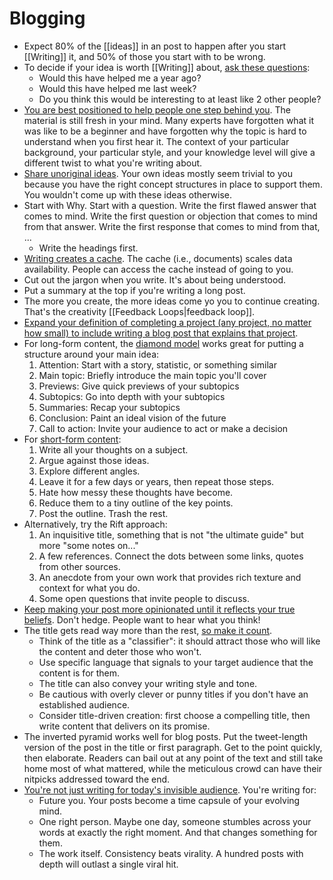 # Blogging

- Expect 80% of the [[ideas]] in an post to happen after you start [[Writing]] it, and 50% of those you start with to be wrong.
- To decide if your idea is worth [[Writing]] about, [ask these questions](https://jvns.ca/blog/2016/05/22/how-do-you-write-blog-posts/):
  - Would this have helped me a year ago?
  - Would this have helped me last week?
  - Do you think this would be interesting to at least like 2 other people?
- [You are best positioned to help people one step behind you](https://medium.com/@racheltho/why-you-yes-you-should-blog-7d2544ac1045). The material is still fresh in your mind. Many experts have forgotten what it was like to be a beginner and have forgotten why the topic is hard to understand when you first hear it. The context of your particular background, your particular style, and your knowledge level will give a different twist to what you're writing about.
- [Share unoriginal ideas](https://guzey.com/personal/why-have-a-blog/). Your own ideas mostly seem trivial to you because you have the right concept structures in place to support them. You wouldn't come up with these ideas otherwise.
- Start with Why. Start with a question. Write the first flawed answer that comes to mind. Write the first question or objection that comes to mind from that answer. Write the first response that comes to mind from that, ...
  - Write the headings first.
- [Writing creates a cache](https://twitter.com/eugeneyan/status/1256828203840073728). The cache (i.e., documents) scales data availability. People can access the cache instead of going to you.
- Cut out the jargon when you write. It's about being understood.
- Put a summary at the top if you're writing a long post.
- The more you create, the more ideas come yo you to continue creating. That's the creativity [[Feedback Loops|feedback loop]].
- [Expand your definition of completing a project (any project, no matter how small) to include writing a blog post that explains that project](https://twitter.com/simonw/status/1578018383127187461f).
- For long-form content, the [diamond model](http://web.archive.org/web/20250130021041/https://dropbox.design/article/mental-models-for-designers) works great for putting a structure around your main idea:
  1. Attention: Start with a story, statistic, or something similar
  2. Main topic: Briefly introduce the main topic you'll cover
  3. Previews: Give quick previews of your subtopics
  4. Subtopics: Go into depth with your subtopics
  5. Summaries: Recap your subtopics
  6. Conclusion: Paint an ideal vision of the future
  7. Call to action: Invite your audience to act or make a decision
- For [short-form content](https://sivers.org/7):
  1. Write all your thoughts on a subject.
  2. Argue against those ideas.
  3. Explore different angles.
  4. Leave it for a few days or years, then repeat those steps.
  5. Hate how messy these thoughts have become.
  6. Reduce them to a tiny outline of the key points.
  7. Post the outline. Trash the rest.
- Alternatively, try the Rift approach:
  1. An inquisitive title, something that is not "the ultimate guide" but more "some notes on..."
  2. A few references. Connect the dots between some links, quotes from other sources.
  3. An anecdote from your own work that provides rich texture and context for what you do.
  4. Some open questions that invite people to discuss.
- [Keep making your post more opinionated until it reflects your true beliefs](https://twitter.com/HamelHusain/status/1751995737095709164). Don't hedge. People want to hear what you think!
- The title gets read way more than the rest, [so make it count](https://dynomight.net/titles/).
  - Think of the title as a "classifier": it should attract those who will like the content and deter those who won't.
  - Use specific language that signals to your target audience that the content is for them.
  - The title can also convey your writing style and tone.
  - Be cautious with overly clever or punny titles if you don't have an established audience.
  - Consider title-driven creation: first choose a compelling title, then write content that delivers on its promise.
- The inverted pyramid works well for blog posts. Put the tweet-length version of the post in the title or first paragraph. Get to the point quickly, then elaborate. Readers can bail out at any point of the text and still take home most of what mattered, while the meticulous crowd can have their nitpicks addressed toward the end.
- [You're not just writing for today's invisible audience](https://web.archive.org/web/20250219111210/https://andysblog.uk/why-blog-if-nobody-reads-it/). You're writing for:
  - Future you. Your posts become a time capsule of your evolving mind.
  - One right person. Maybe one day, someone stumbles across your words at exactly the right moment. And that changes something for them.
  - The work itself. Consistency beats virality. A hundred posts with depth will outlast a single viral hit.
